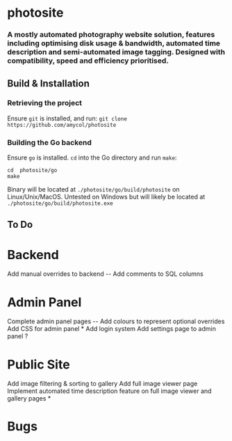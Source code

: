 
# photosite
### A mostly automated photography website solution, features including optimising disk usage & bandwidth, automated time description and semi-automated image tagging. Designed with compatibility, speed and efficiency prioritised. 
## Build & Installation
### Retrieving the project
Ensure `git` is installed, and run:
`git clone https://github.com/amycol/photosite`
### Building the Go backend
Ensure `go` is installed.
`cd` into the Go directory and run `make`:
```shell
cd  photosite/go
make
```
Binary will be located at `./photosite/go/build/photosite` on Linux/Unix/MacOS. Untested on Windows but will likely be located at `./photosite/go/build/photosite.exe`


## To Do
# Backend
Add manual overrides to backend --
Add comments to SQL columns 
# Admin Panel
Complete admin panel pages --
    Add colours to represent optional overrides
Add CSS for admin panel *
Add login system
Add settings page to admin panel ?
# Public Site
Add image filtering & sorting to gallery
Add full image viewer page 
Implement automated time description feature on full image viewer and gallery pages * 

# Bugs